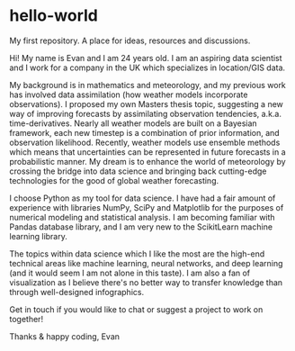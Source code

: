 # hello-world
My first repository. A place for ideas, resources and discussions.


Hi! My name is Evan and I am 24 years old. I am an aspiring data scientist and I work for a company in the UK which specializes in location/GIS data.

My background is in mathematics and meteorology, and my previous work has involved data assimilation (how weather models incorporate observations). I proposed my own Masters thesis topic, suggesting a new way of improving forecasts by assimilating observation tendencies, a.k.a. time-derivatives. Nearly all weather models are built on a Bayesian framework, each new timestep is a combination of prior information, and observation likelihood. Recently, weather models use ensemble methods which means that uncertainties can be represented in future forecasts in a probabilistic manner. My dream is to enhance the world of meteorology by crossing the bridge into data science and bringing back cutting-edge technologies for the good of global weather forecasting.

I choose Python as my tool for data science. I have had a fair amount of experience with libraries NumPy, SciPy and Matplotlib for the purposes of numerical modeling and statistical analysis. I am becoming familiar with Pandas database library, and I am very new to the ScikitLearn machine learning library.

The topics within data science which I like the most are the high-end technical areas like machine learning, neural networks, and deep learning (and it would seem I am not alone in this taste). I am also a fan of visualization as I believe there's no better way to transfer knowledge than through well-designed infographics.

Get in touch if you would like to chat or suggest a project to work on together!

Thanks & happy coding,
Evan
